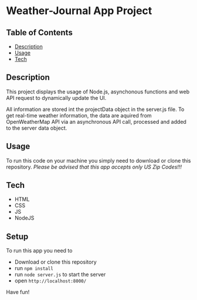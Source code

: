 # Weather-Journal App Project

## Table of Contents

* [Description](#description)
* [Usage](#usage)
* [Tech](#tech)

## Description
This project displays the usage of Node.js, asynchonous functions and web API request to dynamically update the UI.

All information are stored int the projectData object in the server.js file. 
To get real-time weather information, the data are aquired from OpenWeatherMap API via an asynchronous API call, processed and added to the server data object. 

## Usage
To run this code on your machine you simply need to download or clone this repository.
_Please be advised that this app accepts only US Zip Codes!!!_

## Tech
 - HTML
 - CSS
 - JS
 - NodeJS

## Setup
To run this app you need to 
- Download or clone this repository
- run ```npm install```
- run ```node server.js``` to start the server
- open ```http://localhost:8000/```

Have fun! 

